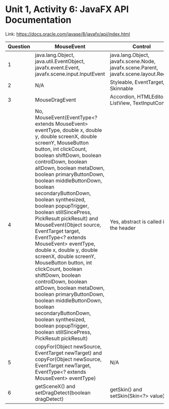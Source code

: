 # Unit 1, Activity 6: JavaFX API Documentation

Link: https://docs.oracle.com/javase/8/javafx/api/index.html

Question | MouseEvent | Control | Canvas
---------|------------|---------|-------
1 | java.lang.Object, java.util.EventObject, javafx.event.Event, javafx.scene.input.InputEvent | java.lang.Object, javafx.scene.Node, javafx.scene.Parent, javafx.scene.layout.Region | java.lang.Object, javafx.scene.Node|
2 | N/A | Styleable, EventTarget, Skinnable | Styleable, EventTarget |
3 | MouseDragEvent | Accordion, HTMLEditor, ListView, TextInputControl| N/A |
4 | No, MouseEvent(EventType<? extends MouseEvent> eventType, double x, double y, double screenX, double screenY, MouseButton button, int clickCount, boolean shiftDown, boolean controlDown, boolean altDown, boolean metaDown, boolean primaryButtonDown, boolean middleButtonDown, boolean secondaryButtonDown, boolean synthesized, boolean popupTrigger, boolean stillSincePress, PickResult pickResult) and MouseEvent(Object source, EventTarget target, EventType<? extends MouseEvent> eventType, double x, double y, double screenX, double screenY, MouseButton button, int clickCount, boolean shiftDown, boolean controlDown, boolean altDown, boolean metaDown, boolean primaryButtonDown, boolean middleButtonDown, boolean secondaryButtonDown, boolean synthesized, boolean popupTrigger, boolean stillSincePress, PickResult pickResult) | Yes, abstract is called in the header| No, Canvas() and Canvas(double width, double height) |
5 | 	copyFor(Object newSource, EventTarget newTarget) and 	copyFor(Object newSource, EventTarget newTarget, EventType<? extends MouseEvent> eventType) | N/A | N/A |
6 | getSceneX() and setDragDetect(boolean dragDetect) | getSkin() and setSkin(Skin<?> value)| getHeight() and setHeight(double value)|
